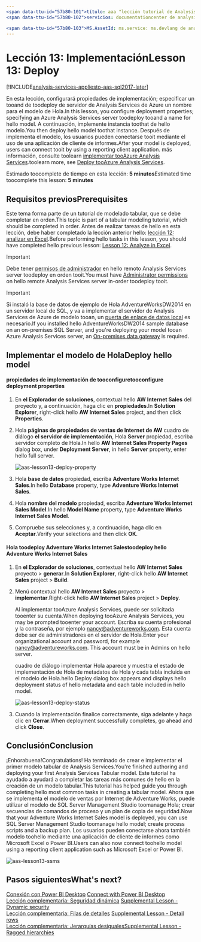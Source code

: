 ```yaml
---
<span data-ttu-id="57b80-101">título: aaa "lección tutorial de Analysis Services de Azure 13: implementar | Descripción de Microsoft Docs": describe cómo del proyecto tutorial de hello toodeploy tooAzure Analysis Services.</span><span class="sxs-lookup"><span data-stu-id="57b80-101">title: aaa"Azure Analysis Services tutorial lesson 13: Deploy | Microsoft Docs" description:  Describes how toodeploy hello tutorial project tooAzure Analysis Services.</span></span>
<span data-ttu-id="57b80-102">servicios: documentationcenter de analysis services: '' autor: minewiskan manager: erikre editor: '' etiquetas: ''</span><span class="sxs-lookup"><span data-stu-id="57b80-102">services: analysis-services documentationcenter: '' author: minewiskan manager: erikre editor: '' tags: ''</span></span>

<span data-ttu-id="57b80-103">MS.AssetId: ms.service: ms.devlang de analysis services: NA ms.topic: get-started-article ms.tgt_pltfrm: NA ms.workload: na ms.date: 17/07/2017 ms.author: owend</span><span class="sxs-lookup"><span data-stu-id="57b80-103">ms.assetid: ms.service: analysis-services ms.devlang: NA ms.topic: get-started-article ms.tgt_pltfrm: NA ms.workload: na ms.date: 07/17/2017 ms.author: owend</span></span>
---
```

# <a name="lesson-13-deploy"></a><span data-ttu-id="57b80-104">Lección 13: Implementación</span><span class="sxs-lookup"><span data-stu-id="57b80-104">Lesson 13: Deploy</span></span>

[!INCLUDE[analysis-services-appliesto-aas-sql2017-later](../../../includes/analysis-services-appliesto-aas-sql2017-later.md)]

<span data-ttu-id="57b80-105">En esta lección, configurará propiedades de implementación; especificar un tooand de toodeploy de servidor de Analysis Services de Azure un nombre para el modelo de Hola.</span><span class="sxs-lookup"><span data-stu-id="57b80-105">In this lesson, you configure deployment properties; specifying an Azure Analysis Services server toodeploy tooand a name for hello model.</span></span> <span data-ttu-id="57b80-106">A continuación, implemente instancia toothat de hello modelo.</span><span class="sxs-lookup"><span data-stu-id="57b80-106">You then deploy hello model toothat instance.</span></span> <span data-ttu-id="57b80-107">Después de implementa el modelo, los usuarios pueden conectarse tooit mediante el uso de una aplicación de cliente de informes.</span><span class="sxs-lookup"><span data-stu-id="57b80-107">After your model is deployed, users can connect tooit by using a reporting client application.</span></span> <span data-ttu-id="57b80-108">más información, consulte toolearn [implementar tooAzure Analysis Services](https://docs.microsoft.com/azure/analysis-services/analysis-services-deploy).</span><span class="sxs-lookup"><span data-stu-id="57b80-108">toolearn more, see [Deploy tooAzure Analysis Services](https://docs.microsoft.com/azure/analysis-services/analysis-services-deploy).</span></span>  
  
<span data-ttu-id="57b80-109">Estimado toocomplete de tiempo en esta lección: **5 minutos**</span><span class="sxs-lookup"><span data-stu-id="57b80-109">Estimated time toocomplete this lesson: **5 minutes**</span></span>  
  
## <a name="prerequisites"></a><span data-ttu-id="57b80-110">Requisitos previos</span><span class="sxs-lookup"><span data-stu-id="57b80-110">Prerequisites</span></span>  
<span data-ttu-id="57b80-111">Este tema forma parte de un tutorial de modelado tabular, que se debe completar en orden.</span><span class="sxs-lookup"><span data-stu-id="57b80-111">This topic is part of a tabular modeling tutorial, which should be completed in order.</span></span> <span data-ttu-id="57b80-112">Antes de realizar tareas de hello en esta lección, debe haber completado la lección anterior hello: [lección 12: analizar en Excel](../tutorials/aas-lesson-12-analyze-in-excel.md).</span><span class="sxs-lookup"><span data-stu-id="57b80-112">Before performing hello tasks in this lesson, you should have completed hello previous lesson: [Lesson 12: Analyze in Excel](../tutorials/aas-lesson-12-analyze-in-excel.md).</span></span>  

> [!IMPORTANT]  
> <span data-ttu-id="57b80-113">Debe tener [permisos de administrador](../analysis-services-server-admins.md) en hello remoto Analysis Services server toodeploy en orden tooit.</span><span class="sxs-lookup"><span data-stu-id="57b80-113">You must have [Administrator permissions](../analysis-services-server-admins.md) on hello remote Analysis Services server in-order toodeploy tooit.</span></span>  

> [!IMPORTANT]  
> <span data-ttu-id="57b80-114">Si instaló la base de datos de ejemplo de Hola AdventureWorksDW2014 en un servidor local de SQL, y va a implementar el servidor de Analysis Services de Azure de modelo tooan, un [puerta de enlace de datos local](../analysis-services-gateway.md) es necesario.</span><span class="sxs-lookup"><span data-stu-id="57b80-114">If you installed hello AdventureWorksDW2014 sample database on an on-premises SQL Server, and you're deploying your model tooan Azure Analysis Services server, an [On-premises data gateway](../analysis-services-gateway.md) is required.</span></span>
  
## <a name="deploy-hello-model"></a><span data-ttu-id="57b80-115">Implementar el modelo de Hola</span><span class="sxs-lookup"><span data-stu-id="57b80-115">Deploy hello model</span></span>  
  
#### <a name="tooconfigure-deployment-properties"></a><span data-ttu-id="57b80-116">propiedades de implementación de tooconfigure</span><span class="sxs-lookup"><span data-stu-id="57b80-116">tooconfigure deployment properties</span></span>  

  
1.  <span data-ttu-id="57b80-117">En **el Explorador de soluciones**, contextual hello **AW Internet Sales** del proyecto y, a continuación, haga clic en **propiedades**.</span><span class="sxs-lookup"><span data-stu-id="57b80-117">In **Solution Explorer**, right-click hello **AW Internet Sales** project, and then click **Properties**.</span></span>  
  
2.  <span data-ttu-id="57b80-118">Hola **páginas de propiedades de ventas de Internet de AW** cuadro de diálogo **el servidor de implementación**, Hola **Server** propiedad, escriba servidor completo de Hola.</span><span class="sxs-lookup"><span data-stu-id="57b80-118">In hello **AW Internet Sales Property Pages** dialog box, under **Deployment Server**, in hello **Server** property, enter hello full server.</span></span>  

    ![aas-lesson13-deploy-property](../tutorials/media/aas-lesson13-deploy-property.png)
  
3.  <span data-ttu-id="57b80-120">Hola **base de datos** propiedad, escriba **Adventure Works Internet Sales**.</span><span class="sxs-lookup"><span data-stu-id="57b80-120">In hello **Database** property, type **Adventure Works Internet Sales**.</span></span>  
  
4.  <span data-ttu-id="57b80-121">Hola **nombre del modelo** propiedad, escriba **Adventure Works Internet Sales Model**.</span><span class="sxs-lookup"><span data-stu-id="57b80-121">In hello **Model Name** property, type **Adventure Works Internet Sales Model**.</span></span>  
  
5.  <span data-ttu-id="57b80-122">Compruebe sus selecciones y, a continuación, haga clic en **Aceptar**.</span><span class="sxs-lookup"><span data-stu-id="57b80-122">Verify your selections and then click **OK**.</span></span>  
  
#### <a name="toodeploy-hello-adventure-works-internet-sales"></a><span data-ttu-id="57b80-123">Hola toodeploy Adventure Works Internet Sales</span><span class="sxs-lookup"><span data-stu-id="57b80-123">toodeploy hello Adventure Works Internet Sales</span></span>
  
1.  <span data-ttu-id="57b80-124">En **el Explorador de soluciones**, contextual hello **AW Internet Sales** proyecto > **generar**.</span><span class="sxs-lookup"><span data-stu-id="57b80-124">In **Solution Explorer**, right-click hello **AW Internet Sales** project > **Build**.</span></span>  

2.  <span data-ttu-id="57b80-125">Menú contextual hello **AW Internet Sales** proyecto > **implementar**.</span><span class="sxs-lookup"><span data-stu-id="57b80-125">Right-click hello **AW Internet Sales** project > **Deploy**.</span></span>

    <span data-ttu-id="57b80-126">Al implementar tooAzure Analysis Services, puede ser solicitada tooenter su cuenta.</span><span class="sxs-lookup"><span data-stu-id="57b80-126">When deploying tooAzure Analysis Services, you may be prompted tooenter your account.</span></span> <span data-ttu-id="57b80-127">Escriba su cuenta profesional y la contraseña, por ejemplo nancy@adventureworks.com. Esta cuenta debe ser de administradores en el servidor de Hola.</span><span class="sxs-lookup"><span data-stu-id="57b80-127">Enter your organizational account and password, for example nancy@adventureworks.com. This account must be in Admins on hello server.</span></span>
  
    <span data-ttu-id="57b80-128">cuadro de diálogo implementar Hola aparece y muestra el estado de implementación de Hola de metadatos de Hola y cada tabla incluida en el modelo de Hola.</span><span class="sxs-lookup"><span data-stu-id="57b80-128">hello Deploy dialog box appears and displays hello deployment status of hello metadata and each table included in hello model.</span></span>  
    
    ![aas-lesson13-deploy-status](../tutorials/media/aas-lesson13-deploy-status.png)
  
3. <span data-ttu-id="57b80-130">Cuando la implementación finalice correctamente, siga adelante y haga clic en **Cerrar**.</span><span class="sxs-lookup"><span data-stu-id="57b80-130">When deployment successfully completes, go ahead and click **Close**.</span></span>  
  
## <a name="conclusion"></a><span data-ttu-id="57b80-131">Conclusión</span><span class="sxs-lookup"><span data-stu-id="57b80-131">Conclusion</span></span>  
<span data-ttu-id="57b80-132">¡Enhorabuena!</span><span class="sxs-lookup"><span data-stu-id="57b80-132">Congratulations!</span></span> <span data-ttu-id="57b80-133">Ha terminado de crear e implementar el primer modelo tabular de Analysis Services.</span><span class="sxs-lookup"><span data-stu-id="57b80-133">You're finished authoring and deploying your first Analysis Services Tabular model.</span></span> <span data-ttu-id="57b80-134">Este tutorial ha ayudado a ayudará a completar las tareas más comunes de hello en la creación de un modelo tabular.</span><span class="sxs-lookup"><span data-stu-id="57b80-134">This tutorial has helped guide you through completing hello most common tasks in creating a tabular model.</span></span> <span data-ttu-id="57b80-135">Ahora que se implementa el modelo de ventas por Internet de Adventure Works, puede utilizar el modelo de SQL Server Management Studio toomanage Hola; crear secuencias de comandos de proceso y un plan de copia de seguridad.</span><span class="sxs-lookup"><span data-stu-id="57b80-135">Now that your Adventure Works Internet Sales model is deployed, you can use SQL Server Management Studio toomanage hello model; create process scripts and a backup plan.</span></span> <span data-ttu-id="57b80-136">Los usuarios pueden conectarse ahora también modelo toohello mediante una aplicación de cliente de informes como Microsoft Excel o Power BI.</span><span class="sxs-lookup"><span data-stu-id="57b80-136">Users can also now connect toohello model using a reporting client application such as Microsoft Excel or Power BI.</span></span>  

![aas-lesson13-ssms](../tutorials/media/aas-lesson13-ssms.png)
  
  
  
## <a name="whats-next"></a><span data-ttu-id="57b80-138">Pasos siguientes</span><span class="sxs-lookup"><span data-stu-id="57b80-138">What's next?</span></span>
<span data-ttu-id="57b80-139">[Conexión con Power BI Desktop](../analysis-services-connect-pbi.md) </span><span class="sxs-lookup"><span data-stu-id="57b80-139">[Connect with Power BI Desktop](../analysis-services-connect-pbi.md) </span></span>  
<span data-ttu-id="57b80-140">[Lección complementaria: Seguridad dinámica](../tutorials/aas-supplemental-lesson-dynamic-security.md) </span><span class="sxs-lookup"><span data-stu-id="57b80-140">[Supplemental Lesson - Dynamic security](../tutorials/aas-supplemental-lesson-dynamic-security.md) </span></span>  
<span data-ttu-id="57b80-141">[Lección complementaria: Filas de detalles](../tutorials/aas-supplemental-lesson-detail-rows.md) </span><span class="sxs-lookup"><span data-stu-id="57b80-141">[Supplemental Lesson - Detail rows](../tutorials/aas-supplemental-lesson-detail-rows.md) </span></span>  
[<span data-ttu-id="57b80-142">Lección complementaria: Jerarquías desiguales</span><span class="sxs-lookup"><span data-stu-id="57b80-142">Supplemental Lesson - Ragged hierarchies</span></span>](../tutorials/aas-supplemental-lesson-ragged-hierarchies.md)   
